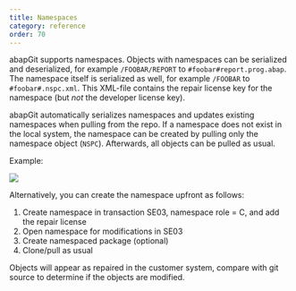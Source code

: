 ```yaml
---
title: Namespaces
category: reference
order: 70
---
```


abapGit supports namespaces. Objects with namespaces can be serialized and deserialized, for example `/FOOBAR/REPORT` to `#foobar#report.prog.abap`. The namespace itself is serialized as well, for example `/FOOBAR` to `#foobar#.nspc.xml`. This XML-file contains the repair license key for the namespace (but *not* the developer license key).

abapGit automatically serializes namespaces and updates existing namespaces when pulling from the repo. If a namespace does not exist in the local system, the namespace can be created by pulling only the namespace object (`NSPC`). Afterwards, all objects can be pulled as usual.  

Example:

![](img/namespace_example.png)

Alternatively, you can create the namespace upfront as follows:

1. Create namespace in transaction SE03, namespace role = C, and add the repair license
1. Open namespace for modifications in SE03
1. Create namespaced package (optional)
1. Clone/pull as usual

Objects will appear as repaired in the customer system, compare with git source to determine if the objects are modified.
